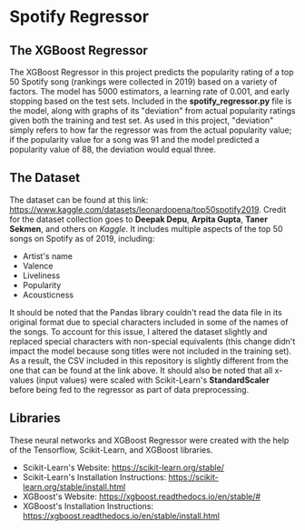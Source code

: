 # Spotify Regressor
## The XGBoost Regressor
The XGBoost Regressor in this project predicts the popularity rating of a top 50 Spotify song (rankings were collected in 2019) based on a variety of factors. The model has 5000 estimators, a learning rate of 0.001, and early stopping based on the test sets. Included in the **spotify_regressor.py** file is the model, along with graphs of its "deviation" from actual popularity ratings given both the training and test set. As used in this project, "deviation" simply refers to how far the regressor was from the actual popularity value; if the popularity value for a song was 91 and the model predicted a popularity value of 88, the deviation would equal three.

## The Dataset
The dataset can be found at this link: https://www.kaggle.com/datasets/leonardopena/top50spotify2019. Credit for the dataset collection goes to **Deepak Depu**, **Arpita Gupta**, **Taner Sekmen**, and others on *Kaggle*. It includes multiple aspects of the top 50 songs on Spotify as of 2019, including:
- Artist's name
- Valence
- Liveliness
- Popularity
- Acousticness

It should be noted that the Pandas library couldn't read the data file in its original format due to special characters included in some of the names of the songs. To account for this issue, I altered the dataset slightly and replaced special characters with non-special equivalents (this change didn't impact the model because song titles were not included in the training set). As a result, the CSV included in this repository is slightly different from the one that can be found at the link above. It should also be noted that all x-values (input values) were scaled with Scikit-Learn's **StandardScaler** before being fed to the regressor as part of data preprocessing.

## Libraries
These neural networks and XGBoost Regressor were created with the help of the Tensorflow, Scikit-Learn, and XGBoost libraries.
- Scikit-Learn's Website: https://scikit-learn.org/stable/
- Scikit-Learn's Installation Instructions: https://scikit-learn.org/stable/install.html
- XGBoost's Website: https://xgboost.readthedocs.io/en/stable/#
- XGBoost's Installation Instructions: https://xgboost.readthedocs.io/en/stable/install.html

